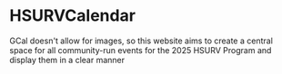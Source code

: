 # HSURVCalendar
GCal doesn't allow for images, so this website aims to create a central space for all community-run events for the 2025 HSURV Program and display them in a clear manner
